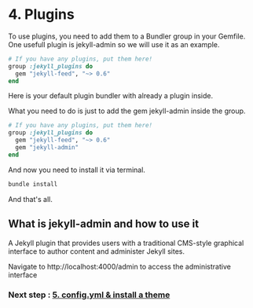 # 4. Plugins
To use plugins, you need to add them to a Bundler group in your Gemfile. One usefull plugin is jekyll-admin so we will use it as an example.

```ruby
# If you have any plugins, put them here!
group :jekyll_plugins do
  gem "jekyll-feed", "~> 0.6"
end
```
Here is your default plugin bundler with already a plugin inside.

What you need to do is just to add the gem jekyll-admin inside the group.

```ruby
# If you have any plugins, put them here!
group :jekyll_plugins do
  gem "jekyll-feed", "~> 0.6"
  gem "jekyll-admin"
end
```
And now you need to install it via terminal.

```bash
bundle install
```
And that's all.

## What is jekyll-admin and how to use it

A Jekyll plugin that provides users with a traditional CMS-style graphical interface to author content and administer Jekyll sites. 

Navigate to http://localhost:4000/admin to access the administrative interface

### Next step : [5. config.yml & install a theme](5_theme.md) 